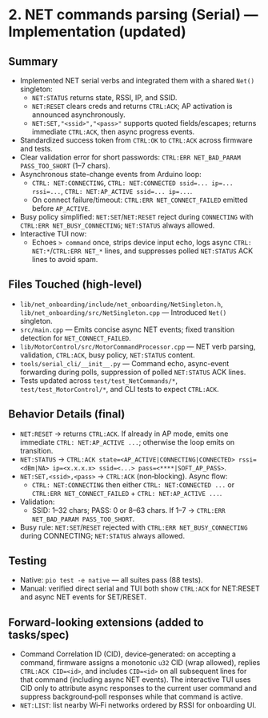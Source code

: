 # 2. NET commands parsing (Serial) — Implementation (updated)

## Summary
- Implemented NET serial verbs and integrated them with a shared `Net()` singleton:
  - `NET:STATUS` returns state, RSSI, IP, and SSID.
  - `NET:RESET` clears creds and returns `CTRL:ACK`; AP activation is announced asynchronously.
  - `NET:SET,"<ssid>","<pass>"` supports quoted fields/escapes; returns immediate `CTRL:ACK`, then async progress events.
- Standardized success token from `CTRL:OK` to `CTRL:ACK` across firmware and tests.
- Clear validation error for short passwords: `CTRL:ERR NET_BAD_PARAM PASS_TOO_SHORT` (1–7 chars).
- Asynchronous state-change events from Arduino loop:
  - `CTRL: NET:CONNECTING`, `CTRL: NET:CONNECTED ssid=... ip=... rssi=...`, `CTRL: NET:AP_ACTIVE ssid=... ip=...`.
  - On connect failure/timeout: `CTRL:ERR NET_CONNECT_FAILED` emitted before `AP_ACTIVE`.
- Busy policy simplified: `NET:SET`/`NET:RESET` reject during `CONNECTING` with `CTRL:ERR NET_BUSY_CONNECTING`; `NET:STATUS` always allowed.
- Interactive TUI now:
  - Echoes `> command` once, strips device input echo, logs async `CTRL: NET:*`/`CTRL:ERR NET_*` lines, and suppresses polled `NET:STATUS` ACK lines to avoid spam.

## Files Touched (high-level)
- `lib/net_onboarding/include/net_onboarding/NetSingleton.h`, `lib/net_onboarding/src/NetSingleton.cpp` — Introduced `Net()` singleton.
- `src/main.cpp` — Emits concise async NET events; fixed transition detection for `NET_CONNECT_FAILED`.
- `lib/MotorControl/src/MotorCommandProcessor.cpp` — NET verb parsing, validation, `CTRL:ACK`, busy policy, `NET:STATUS` content.
- `tools/serial_cli/__init__.py` — Command echo, async-event forwarding during polls, suppression of polled `NET:STATUS` ACK lines.
- Tests updated across `test/test_NetCommands/*`, `test/test_MotorControl/*`, and CLI tests to expect `CTRL:ACK`.

## Behavior Details (final)
- `NET:RESET` → returns `CTRL:ACK`. If already in AP mode, emits one immediate `CTRL: NET:AP_ACTIVE ...`; otherwise the loop emits on transition.
- `NET:STATUS` → `CTRL:ACK state=<AP_ACTIVE|CONNECTING|CONNECTED> rssi=<dBm|NA> ip=<x.x.x.x> ssid=<...> pass=<****|SOFT_AP_PASS>`.
- `NET:SET,<ssid>,<pass>` → `CTRL:ACK` (non‑blocking). Async flow:
  - `CTRL: NET:CONNECTING` then either `CTRL: NET:CONNECTED ...` or `CTRL:ERR NET_CONNECT_FAILED` + `CTRL: NET:AP_ACTIVE ...`.
- Validation:
  - SSID: 1–32 chars; PASS: 0 or 8–63 chars. If 1–7 → `CTRL:ERR NET_BAD_PARAM PASS_TOO_SHORT`.
- Busy rule: `NET:SET`/`RESET` rejected with `CTRL:ERR NET_BUSY_CONNECTING` during CONNECTING; `NET:STATUS` always allowed.

## Testing
- Native: `pio test -e native` — all suites pass (88 tests).
- Manual: verified direct serial and TUI both show `CTRL:ACK` for NET:RESET and async NET events for SET/RESET.

## Forward-looking extensions (added to tasks/spec)
- Command Correlation ID (CID), device‑generated: on accepting a command, firmware assigns a monotonic `u32` CID (wrap allowed), replies `CTRL:ACK CID=<id>`, and includes `CID=<id>` on all subsequent lines for that command (including async NET events). The interactive TUI uses CID only to attribute async responses to the current user command and suppress background‑poll responses while that command is active.
- `NET:LIST`: list nearby Wi‑Fi networks ordered by RSSI for onboarding UI.
